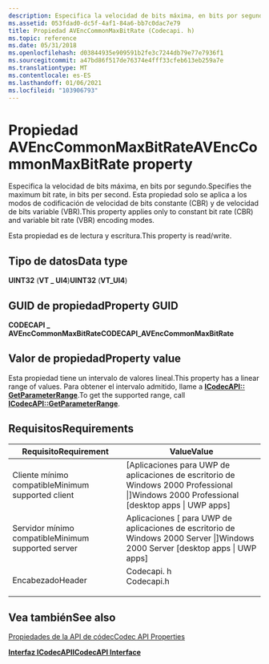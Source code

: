 ```yaml
---
description: Especifica la velocidad de bits máxima, en bits por segundo. Esta propiedad solo se aplica a los modos de codificación de velocidad de bits constante (CBR) y de velocidad de bits variable (VBR).
ms.assetid: 053fdad0-dc5f-4af1-84a6-bb7c0dac7e79
title: Propiedad AVEncCommonMaxBitRate (Codecapi. h)
ms.topic: reference
ms.date: 05/31/2018
ms.openlocfilehash: d03844935e909591b2fe3c7244db79e77e7936f1
ms.sourcegitcommit: a47bd86f517de76374e4fff33cfeb613eb259a7e
ms.translationtype: MT
ms.contentlocale: es-ES
ms.lasthandoff: 01/06/2021
ms.locfileid: "103906793"
---
```

# <a name="avenccommonmaxbitrate-property"></a><span data-ttu-id="7e9c2-104">Propiedad AVEncCommonMaxBitRate</span><span class="sxs-lookup"><span data-stu-id="7e9c2-104">AVEncCommonMaxBitRate property</span></span>

<span data-ttu-id="7e9c2-105">Especifica la velocidad de bits máxima, en bits por segundo.</span><span class="sxs-lookup"><span data-stu-id="7e9c2-105">Specifies the maximum bit rate, in bits per second.</span></span> <span data-ttu-id="7e9c2-106">Esta propiedad solo se aplica a los modos de codificación de velocidad de bits constante (CBR) y de velocidad de bits variable (VBR).</span><span class="sxs-lookup"><span data-stu-id="7e9c2-106">This property applies only to constant bit rate (CBR) and variable bit rate (VBR) encoding modes.</span></span>

<span data-ttu-id="7e9c2-107">Esta propiedad es de lectura y escritura.</span><span class="sxs-lookup"><span data-stu-id="7e9c2-107">This property is read/write.</span></span>

## <a name="data-type"></a><span data-ttu-id="7e9c2-108">Tipo de datos</span><span class="sxs-lookup"><span data-stu-id="7e9c2-108">Data type</span></span>

<span data-ttu-id="7e9c2-109">**UINT32** (**VT \_ UI4**)</span><span class="sxs-lookup"><span data-stu-id="7e9c2-109">**UINT32** (**VT\_UI4**)</span></span>

## <a name="property-guid"></a><span data-ttu-id="7e9c2-110">GUID de propiedad</span><span class="sxs-lookup"><span data-stu-id="7e9c2-110">Property GUID</span></span>

<span data-ttu-id="7e9c2-111">**CODECAPI \_ AVEncCommonMaxBitRate**</span><span class="sxs-lookup"><span data-stu-id="7e9c2-111">**CODECAPI\_AVEncCommonMaxBitRate**</span></span>

## <a name="property-value"></a><span data-ttu-id="7e9c2-112">Valor de propiedad</span><span class="sxs-lookup"><span data-stu-id="7e9c2-112">Property value</span></span>

<span data-ttu-id="7e9c2-113">Esta propiedad tiene un intervalo de valores lineal.</span><span class="sxs-lookup"><span data-stu-id="7e9c2-113">This property has a linear range of values.</span></span> <span data-ttu-id="7e9c2-114">Para obtener el intervalo admitido, llame a [**ICodecAPI:: GetParameterRange**](/windows/desktop/api/Strmif/nf-strmif-icodecapi-getparameterrange).</span><span class="sxs-lookup"><span data-stu-id="7e9c2-114">To get the supported range, call [**ICodecAPI::GetParameterRange**](/windows/desktop/api/Strmif/nf-strmif-icodecapi-getparameterrange).</span></span>

## <a name="requirements"></a><span data-ttu-id="7e9c2-115">Requisitos</span><span class="sxs-lookup"><span data-stu-id="7e9c2-115">Requirements</span></span>



| <span data-ttu-id="7e9c2-116">Requisito</span><span class="sxs-lookup"><span data-stu-id="7e9c2-116">Requirement</span></span> | <span data-ttu-id="7e9c2-117">Value</span><span class="sxs-lookup"><span data-stu-id="7e9c2-117">Value</span></span> |
|-------------------------------------|---------------------------------------------------------------------------------------|
| <span data-ttu-id="7e9c2-118">Cliente mínimo compatible</span><span class="sxs-lookup"><span data-stu-id="7e9c2-118">Minimum supported client</span></span><br/> | <span data-ttu-id="7e9c2-119">\[Aplicaciones para UWP de aplicaciones de escritorio de Windows 2000 Professional \|\]</span><span class="sxs-lookup"><span data-stu-id="7e9c2-119">Windows 2000 Professional \[desktop apps \| UWP apps\]</span></span><br/>                     |
| <span data-ttu-id="7e9c2-120">Servidor mínimo compatible</span><span class="sxs-lookup"><span data-stu-id="7e9c2-120">Minimum supported server</span></span><br/> | <span data-ttu-id="7e9c2-121">Aplicaciones \[ para UWP de aplicaciones de escritorio de Windows 2000 Server \|\]</span><span class="sxs-lookup"><span data-stu-id="7e9c2-121">Windows 2000 Server \[desktop apps \| UWP apps\]</span></span><br/>                           |
| <span data-ttu-id="7e9c2-122">Encabezado</span><span class="sxs-lookup"><span data-stu-id="7e9c2-122">Header</span></span><br/>                   | <dl> <span data-ttu-id="7e9c2-123"><dt>Codecapi. h</dt></span><span class="sxs-lookup"><span data-stu-id="7e9c2-123"><dt>Codecapi.h</dt></span></span> </dl> |



## <a name="see-also"></a><span data-ttu-id="7e9c2-124">Vea también</span><span class="sxs-lookup"><span data-stu-id="7e9c2-124">See also</span></span>

<dl> <dt>

[<span data-ttu-id="7e9c2-125">Propiedades de la API de códec</span><span class="sxs-lookup"><span data-stu-id="7e9c2-125">Codec API Properties</span></span>](codec-api-properties.md)
</dt> <dt>

[<span data-ttu-id="7e9c2-126">**Interfaz ICodecAPI**</span><span class="sxs-lookup"><span data-stu-id="7e9c2-126">**ICodecAPI Interface**</span></span>](/windows/desktop/api/Strmif/nn-strmif-icodecapi)
</dt> </dl>

 

 




